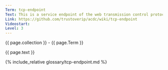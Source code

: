 ```yaml
---
Term: tcp-endpoint
Text: This is a service endpoint of the web transmission control protocol
Link: https://github.com/trustoverip/acdc/wiki/tcp-endpoint
Videostart: 
Level: 3
---
```


{{ page.collection }} - {{ page.Term }}

   {{ page.text }}

{% include_relative glossary/tcp-endpoint.md %}
